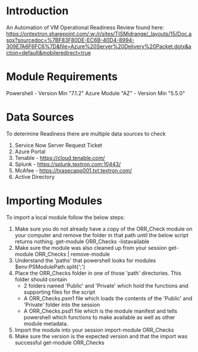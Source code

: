 # Introduction 
An Automation of VM Operational Readiness Review found here:
https://ontextron.sharepoint.com/:w:/r/sites/TISMidrange/_layouts/15/Doc.aspx?sourcedoc=%7BF83F80DE-EC6B-40D4-8994-309E7A6F6FC6%7D&file=Azure%20Server%20Delivery%20Packet.dotx&action=default&mobileredirect=true

# Module Requirements
 Powershell -  Version Min "7.1.2"
 Azure Module "AZ" - Version Min "5.5.0"

# Data Sources
To determine Readiness there are multiple data sources to check 
1.	Service Now Server Request Ticket
2.  Azure Portal
3.	Tenable - https://cloud.tenable.com/ 
4.	Splunk - https://splunk.textron.com:10443/
5.	McAfee - https://txasecapp001.txt.textron.com/
6.  Active Directory

# Importing Modules
To import a local module follow the below steps: 
1. Make sure you do not already have a copy of the ORR_Check module on your computer and remove the folder in that path until the below script returns nothing. 
    get-module ORR_Checks -listavailable
2. Make sure the module was also cleaned up from your session
    get-module ORR_Checks | remove-module
3. Understand the 'paths' that powershell looks for modules
    $env:PSModulePath.split(';')
4. Place the ORR_Checks folder in one of those 'path' directories. This folder should contain 
    - 2 folders named 'Public' and 'Private' which hold the functions and supporting files for the script
    - A ORR_Checks.psm1 file which loads the contents of the 'Public' and 'Private' folder into the session
    - A ORR_Checks.psd1 file which is the module manifest and tells powershell which functions to make available as well as other module metadata. 
5. Import the module into your session
    import-module ORR_Checks
6. Make sure the version is the expected version and that the import was successful
    get-module ORR_Checks


